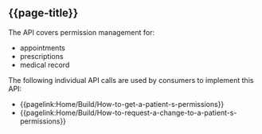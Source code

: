 ## {{page-title}}

The API covers permission management for:

- appointments
- prescriptions
- medical record

The following individual API calls are used by consumers to implement this API:

- {{pagelink:Home/Build/How-to-get-a-patient-s-permissions}}
- {{pagelink:Home/Build/How-to-request-a-change-to-a-patient-s-permissions}}